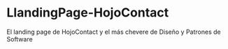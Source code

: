 # LlandingPage-HojoContact
El landing page de HojoContact y el más chevere de Diseño y Patrones de Software
